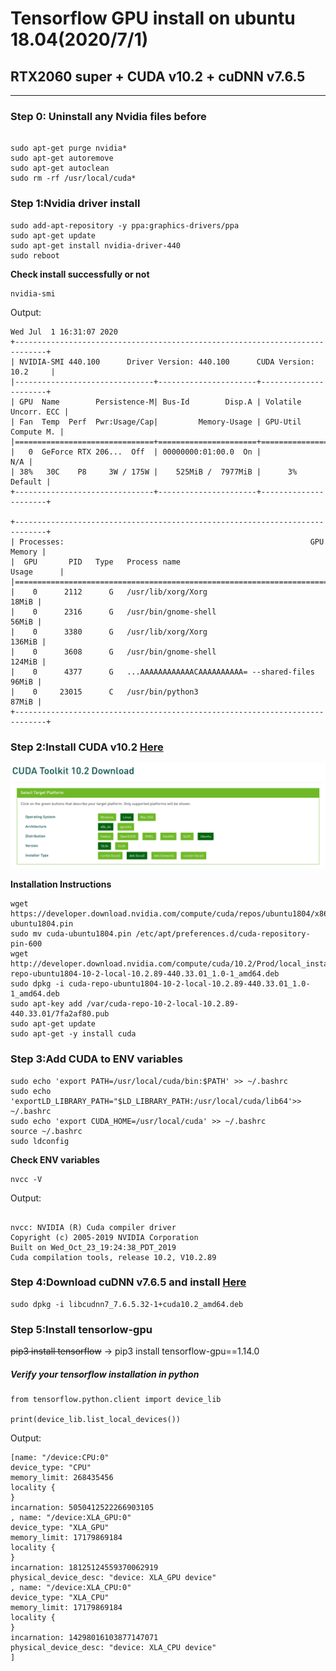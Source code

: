 # Tensorflow GPU install on ubuntu 18.04(2020/7/1)

## RTX2060 super + CUDA v10.2 + cuDNN v7.6.5
------------------------------------------------------------------------------------------
### Step 0: Uninstall any Nvidia files before
```

sudo apt-get purge nvidia*
sudo apt-get autoremove
sudo apt-get autoclean
sudo rm -rf /usr/local/cuda*

```
### Step 1:Nvidia driver install
```
sudo add-apt-repository -y ppa:graphics-drivers/ppa
sudo apt-get update
sudo apt-get install nvidia-driver-440
sudo reboot

```
**Check install successfully or not**
```
nvidia-smi

```
Output:
```
Wed Jul  1 16:31:07 2020       
+-----------------------------------------------------------------------------+
| NVIDIA-SMI 440.100      Driver Version: 440.100      CUDA Version: 10.2     |
|-------------------------------+----------------------+----------------------+
| GPU  Name        Persistence-M| Bus-Id        Disp.A | Volatile Uncorr. ECC |
| Fan  Temp  Perf  Pwr:Usage/Cap|         Memory-Usage | GPU-Util  Compute M. |
|===============================+======================+======================|
|   0  GeForce RTX 206...  Off  | 00000000:01:00.0  On |                  N/A |
| 38%   30C    P8     3W / 175W |    525MiB /  7977MiB |      3%      Default |
+-------------------------------+----------------------+----------------------+
                                                                               
+-----------------------------------------------------------------------------+
| Processes:                                                       GPU Memory |
|  GPU       PID   Type   Process name                             Usage      |
|=============================================================================|
|    0      2112      G   /usr/lib/xorg/Xorg                            18MiB |
|    0      2316      G   /usr/bin/gnome-shell                          56MiB |
|    0      3380      G   /usr/lib/xorg/Xorg                           136MiB |
|    0      3608      G   /usr/bin/gnome-shell                         124MiB |
|    0      4377      G   ...AAAAAAAAAAAACAAAAAAAAAA= --shared-files    96MiB |
|    0     23015      C   /usr/bin/python3                              87MiB |
+-----------------------------------------------------------------------------+
```
### Step 2:Install CUDA v10.2 [Here](https://developer.nvidia.com/cuda-10.2-download-archive?target_os=Linux&target_arch=x86_64&target_distro=Ubuntu&target_version=1804&target_type=deblocal)

![image](https://github.com/s0936929599/Tensorflow-gpu-install-ubuntu-18.04/blob/master/cuda.png)

**Installation Instructions**
```
wget https://developer.download.nvidia.com/compute/cuda/repos/ubuntu1804/x86_64/cuda-ubuntu1804.pin
sudo mv cuda-ubuntu1804.pin /etc/apt/preferences.d/cuda-repository-pin-600
wget http://developer.download.nvidia.com/compute/cuda/10.2/Prod/local_installers/cuda-repo-ubuntu1804-10-2-local-10.2.89-440.33.01_1.0-1_amd64.deb
sudo dpkg -i cuda-repo-ubuntu1804-10-2-local-10.2.89-440.33.01_1.0-1_amd64.deb
sudo apt-key add /var/cuda-repo-10-2-local-10.2.89-440.33.01/7fa2af80.pub
sudo apt-get update
sudo apt-get -y install cuda

```
### Step 3:Add CUDA to ENV variables

```
sudo echo 'export PATH=/usr/local/cuda/bin:$PATH' >> ~/.bashrc
sudo echo 'exportLD_LIBRARY_PATH="$LD_LIBRARY_PATH:/usr/local/cuda/lib64'>> ~/.bashrc
sudo echo 'export CUDA_HOME=/usr/local/cuda' >> ~/.bashrc
source ~/.bashrc
sudo ldconfig

```

**Check ENV variables**
```
nvcc -V

```
Output:
```

nvcc: NVIDIA (R) Cuda compiler driver
Copyright (c) 2005-2019 NVIDIA Corporation
Built on Wed_Oct_23_19:24:38_PDT_2019
Cuda compilation tools, release 10.2, V10.2.89

```
### Step 4:Download cuDNN v7.6.5 and install   [Here](https://developer.nvidia.com/rdp/cudnn-download)
```
sudo dpkg -i libcudnn7_7.6.5.32-1+cuda10.2_amd64.deb

```
### Step 5:Install tensorlow-gpu
  ~~pip3 install tensorflow~~  -> pip3 install tensorflow-gpu==1.14.0 

##### Verify your tensorflow installation in python

```
from tensorflow.python.client import device_lib

print(device_lib.list_local_devices())
```
Output:
```
[name: "/device:CPU:0"
device_type: "CPU"
memory_limit: 268435456
locality {
}
incarnation: 5050412522266903105
, name: "/device:XLA_GPU:0"
device_type: "XLA_GPU"
memory_limit: 17179869184
locality {
}
incarnation: 18125124559370062919
physical_device_desc: "device: XLA_GPU device"
, name: "/device:XLA_CPU:0"
device_type: "XLA_CPU"
memory_limit: 17179869184
locality {
}
incarnation: 14298016103877147071
physical_device_desc: "device: XLA_CPU device"
]

```

